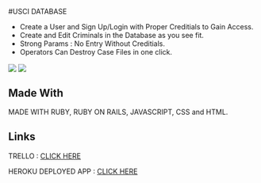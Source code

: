 #USCI DATABASE

- Create a User and Sign Up/Login with Proper Creditials to Gain Access.
- Create and Edit Criminals in the Database as you see fit.
- Strong Params : No Entry Without Creditials. 
- Operators Can Destroy Case Files in one click.


<img src="https://i.imgur.com/nhyl9ok.png" align="center">
<img src="https://i.imgur.com/oA5SBDn.png" align="center">

## Made With
MADE WITH RUBY, RUBY ON RAILS, JAVASCRIPT, CSS and HTML.

## Links
TRELLO : <a href="https://trello.com/b/lJn9iazf/wdi-project-2-ci-database">CLICK HERE</a>

HEROKU DEPLOYED APP : <a href="https://usci.herokuapp.com/">CLICK HERE</a>



